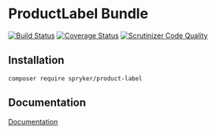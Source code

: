 # ProductLabel Bundle
[![Build Status](https://travis-ci.org/spryker/ProductLabel.svg)](https://travis-ci.org/spryker/ProductLabel)
[![Coverage Status](https://coveralls.io/repos/github/spryker/ProductLabel/badge.svg)](https://coveralls.io/github/spryker/ProductLabel)
[![Scrutinizer Code Quality](https://scrutinizer-ci.com/g/spryker/ProductLabel/badges/quality-score.png?b=master)](https://scrutinizer-ci.com/g/spryker/ProductLabel/?branch=master)

## Installation

```
composer require spryker/product-label
```

## Documentation

[Documentation](https://spryker.github.io)
